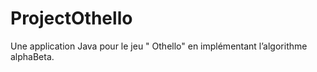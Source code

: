 # ProjectOthello
 Une application Java pour le jeu " Othello" en implémentant l’algorithme alphaBeta.
